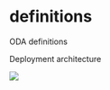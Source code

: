 # definitions
ODA definitions

Deployment architecture

![](http://www.plantuml.com/plantuml/png/5Sen3e0m2030h-W7P7TszH6rHKjIeA4Gu-_LzN8pIMvHCAnDrRsF5S3IlLpaDOuOQ5d5KNp9og2Sgf8h53n9o4bb0AVXQ1_rfW__TTzU)
